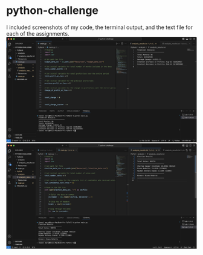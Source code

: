 # python-challenge
I included screenshots of my code, the terminal output, and the text file for each of the assignments.
![png1](PyBank-Screenshot.png)
![png2](PyPoll-Screenshot.png)